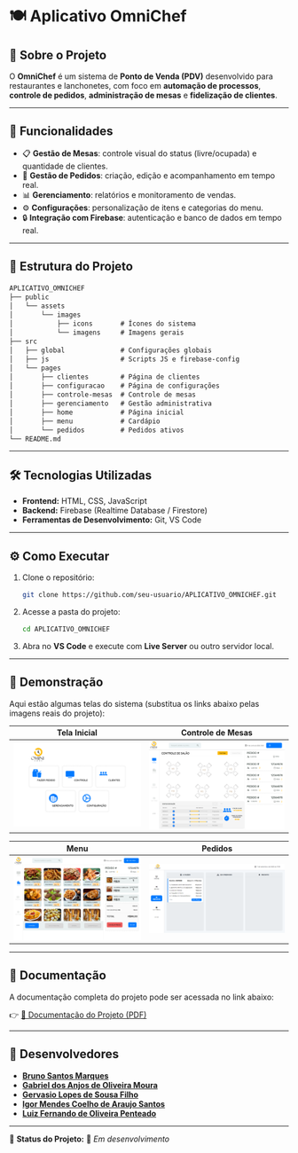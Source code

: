 # 🍽️ Aplicativo OmniChef

## 📌 Sobre o Projeto
O **OmniChef** é um sistema de **Ponto de Venda (PDV)** desenvolvido para restaurantes e lanchonetes, com foco em **automação de processos**, **controle de pedidos**, **administração de mesas** e **fidelização de clientes**.  

---

## 🚀 Funcionalidades
- 📋 **Gestão de Mesas**: controle visual do status (livre/ocupada) e quantidade de clientes.  
- 🍔 **Gestão de Pedidos**: criação, edição e acompanhamento em tempo real.  
- 📊 **Gerenciamento**: relatórios e monitoramento de vendas.  
- ⚙️ **Configurações**: personalização de itens e categorias do menu.  
- 🔒 **Integração com Firebase**: autenticação e banco de dados em tempo real.  

---

## 📂 Estrutura do Projeto
```
APLICATIVO_OMNICHEF
├── public
│   └── assets
│       └── images
│           ├── icons       # Ícones do sistema
│           └── imagens     # Imagens gerais
├── src
│   ├── global              # Configurações globais
│   ├── js                  # Scripts JS e firebase-config
│   └── pages
│       ├── clientes        # Página de clientes
│       ├── configuracao    # Página de configurações
│       ├── controle-mesas  # Controle de mesas
│       ├── gerenciamento   # Gestão administrativa
│       ├── home            # Página inicial
│       ├── menu            # Cardápio
│       └── pedidos         # Pedidos ativos
└── README.md
```

---

## 🛠️ Tecnologias Utilizadas
- **Frontend:** HTML, CSS, JavaScript  
- **Backend:** Firebase (Realtime Database / Firestore)  
- **Ferramentas de Desenvolvimento:** Git, VS Code  

---

## ⚙️ Como Executar
1. Clone o repositório:
   ```bash
   git clone https://github.com/seu-usuario/APLICATIVO_OMNICHEF.git
   ```
2. Acesse a pasta do projeto:
   ```bash
   cd APLICATIVO_OMNICHEF
   ```
3. Abra no **VS Code** e execute com **Live Server** ou outro servidor local.  

---

## 📸 Demonstração
Aqui estão algumas telas do sistema (substitua os links abaixo pelas imagens reais do projeto):  

| Tela Inicial | Controle de Mesas |
|--------------|-------------------|
| ![Tela Inicial](public\assets\readme\images\Home.png) | ![Controle de Mesas](public/assets/readme/images/Controle%20Mesas-1.png) |

| Menu | Pedidos |
|------|---------|
| ![Menu](public/assets/readme/images/Cardapio.png) | ![Pedidos](public/assets/readme/images/Pedidos.png) |

---

## 📑 Documentação
A documentação completa do projeto pode ser acessada no link abaixo:  

👉 [📄 Documentação do Projeto (PDF)](public\assets\readme\docs\PI_Grupo_02_OmniChef.pdf)  



---

## 👥 Desenvolvedores
- [**Bruno Santos Marques**](https://github.com/Bruno-SMarques)  
- [**Gabriel dos Anjos de Oliveira Moura**](https://github.com/Gabr1el-Anjos)  
- [**Gervasio Lopes de Sousa Filho**](https://github.com/GervasioLopes)  
- [**Igor Mendes Coelho de Araujo Santos**](https://github.com/ak4maru)  
- [**Luiz Fernando de Oliveira Penteado**](https://github.com/LuizFPenteado)  

---

📌 **Status do Projeto:** 🚧 *Em desenvolvimento*  